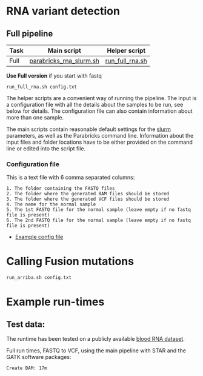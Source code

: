 # RNA variant detection

## Full pipeline

| Task | Main script | Helper script |
| --- | --- | --- |
| Full | [parabricks_rna_slurm.sh](./parabricks_rna_slurm.sh) | [run_full_rna.sh](./run_full_rna.sh) |

**Use Full version** if you start with fastq

```
run_full_rna.sh config.txt
```

The helper scripts are a convenient way of running the pipeline. The input is a configuration file with all the details about the samples to be run, see below for details. The configuration file can also contain information about more than one sample.

The main scripts contain reasonable default settings for the [slurm](https://github.com/si-medbif/AI-MD-variant-calling/blob/main/documents/slurm.md) parameters, as well as the Parabricks command line. Information about the input files and folder locations have to be either provided on the command line or edited into the script file.


### Configuration file

This is a text file with 6 comma separated columns:
```
1. The folder containing the FASTQ files
2. The folder where the generated BAM files should be stored
3. The folder where the generated VCF files should be stored
4. The name for the normal sample
5. The 1st FASTQ file for the normal sample (leave empty if no fastq file is present)
6. The 2nd FASTQ file for the normal sample (leave empty if no fastq file is present)
```
- [Example config file](https://github.com/si-medbif/AI-MD-variant-calling/blob/main/example/config_RNA.txt)


# Calling Fusion mutations

```bash
run_arriba.sh config.txt
```

# Example run-times

## Test data:

The runtime has been tested on a publicly available [blood RNA dataset](https://github.com/si-medbif/AI-MD-variant-calling/example/README.md).

Full run times, FASTQ to VCF, using the main pipeline with STAR and the GATK software packages:
```
Create BAM: 17m

```
